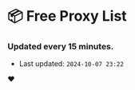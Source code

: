 # :package: Free Proxy List
### Updated every 15 minutes.

- Last updated: `2024-10-07 23:22`

:heart:
